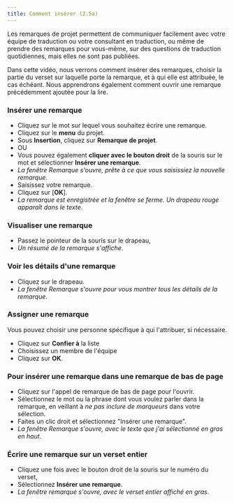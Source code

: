 ```yaml
---
title: Comment insérer (2.5a) 
---
```

Les remarques de projet permettent de communiquer facilement avec votre équipe de traduction ou votre consultant en traduction, ou même de prendre des remarques pour vous-même, sur des questions de traduction quotidiennes, mais elles ne sont pas publiées.

Dans cette vidéo, nous verrons comment insérer des remarques, choisir la partie du verset sur laquelle porte la remarque, et à qui elle est attribuée, le cas échéant. Nous apprendrons également comment ouvrir une remarque précédemment ajoutée pour la lire.

### Insérer une remarque

-   Cliquez sur le mot sur lequel vous souhaitez écrire une remarque.
-   Cliquez sur le **menu** du projet.
-   Sous **Insertion**, cliquez sur **Remarque de projet**.
-   OU
-   Vous pouvez également **cliquer avec le bouton droit** de la souris sur le mot et sélectionner **Insérer une remarque**.
   - *La fenêtre Remarque s'ouvre, prête à ce que vous saisissiez la nouvelle remarque*.
-   Saisissez votre remarque.
-   Cliquez sur [**OK**].
   -  *La remarque est enregistrée et la fenêtre se ferme. Un drapeau rouge apparaît dans le texte*.

### Visualiser une remarque

-   Passez le pointeur de la souris sur le drapeau,
   -  *Un résumé de la remarque s'affiche*.

### Voir les détails d'une remarque

-   Cliquez sur le drapeau.
   -  *La fenêtre Remarque s'ouvre pour vous montrer tous les détails de la remarque*.

### Assigner une remarque

Vous pouvez choisir une personne spécifique à qui l'attribuer, si nécessaire.

-   Cliquez sur **Confier à** la liste
-   Choisissez un membre de l'équipe
-   Cliquez sur **OK**.

### Pour insérer une remarque dans une remarque de bas de page

-   Cliquez sur l'appel de remarque de bas de page pour l'ouvrir.
-   Sélectionnez le mot ou la phrase dont vous voulez parler dans la remarque, en veillant à *ne pas inclure de marqueurs* dans votre sélection.
-   Faites un clic droit et sélectionnez "Insérer une remarque".
   -  *La fenêtre Remarque s'ouvre, avec le texte que j'ai sélectionné en gras en haut*.

### Écrire une remarque sur un verset entier

-   Cliquez une fois avec le bouton droit de la souris sur le numéro du verset,
-   Sélectionnez **Insérer une remarque**.
   -  *La fenêtre remarque s'ouvre, avec le verset entier affiché en gras*.
